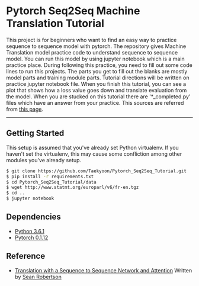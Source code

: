 # Pytorch Seq2Seq Machine Translation Tutorial
This project is for beginners who want to find an easy way to practice sequence to sequence model with pytorch. The repository gives Machine Translation model practice code to understand sequence to sequence model. You can run this model by using jupyter notebook which is a main practice place. During following this practice, you need to fill out some code lines to run this projects. The parts you get to fill out the blanks are mostly model parts and training module parts. Tutorial directions will be written on  practice jupyter notebook file. When you finish this tutorial, you can see a plot that shows how a loss value goes down and translate evaluation from the model. When you are stucked on this tutorial there are '*_completed.py' files which have an answer from your practice. This sources are referred from [this page](http://pytorch.org/tutorials/intermediate/seq2seq_translation_tutorial.html).

------------------------------------------------------------------------------------------------------------
## Getting Started 
This setup is assumed that you've already set Python virtualenv. If you haven't set the virtualenv, this may cause some confliction among other modules you've already setup.

```bash
$ git clone https://github.com/Taekyoon/Pytorch_Seq2Seq_Tutorial.git
$ pip install -r requirements.txt
$ cd Pytorch_Seq2Seq_Tutorial/data
$ wget http://www.statmt.org/europarl/v6/fr-en.tgz
$ cd ..
$ jupyter notebook
```

## Dependencies
* [Python 3.6.1](https://www.continuum.io/downloads)
* [Pytorch 0.1.12](http://pytorch.org/)

## Reference
* [Translation with a Sequence to Sequence Network and Attention](http://pytorch.org/tutorials/intermediate/seq2seq_translation_tutorial.html) Written by [Sean Robertson](https://github.com/spro/practical-pytorch)
